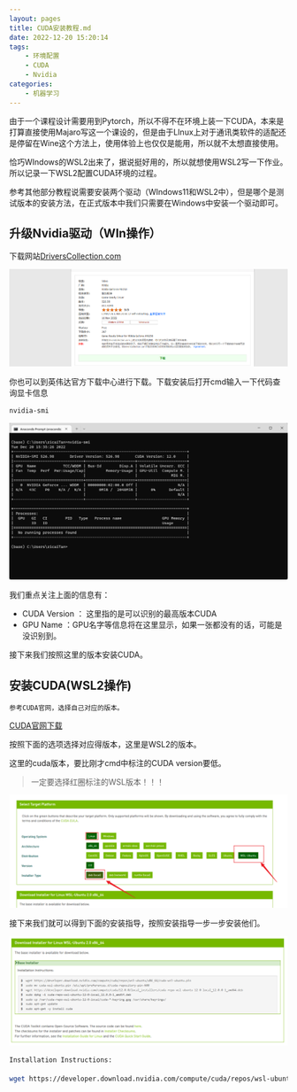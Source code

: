 ```yaml
---
layout: pages
title: CUDA安装教程.md
date: 2022-12-20 15:20:14
tags:
	- 环境配置
	- CUDA
	- Nvidia
categories:
	- 机器学习
---
```


由于一个课程设计需要用到Pytorch，所以不得不在环境上装一下CUDA，本来是打算直接使用Majaro写这一个课设的，但是由于LInux上对于通讯类软件的适配还是停留在Wine这个方法上，使用体验上也仅仅是能用，所以就不太想直接使用。

恰巧WIndows的WSL2出来了，据说挺好用的，所以就想使用WSL2写一下作业。所以记录一下WSL2配置CUDA环境的过程。

参考其他部分教程说需要安装两个驱动（WIndows11和WSL2中），但是哪个是测试版本的安装方法，在正式版本中我们只需要在Windows中安装一个驱动即可。

## 升级Nvidia驱动（WIn操作）

下载网站[DriversCollection.com](https://cn.driverscollection.com/_513518061545aa6b2deaf9211b9/%E4%B8%8B%E8%BD%BD-NVidia-GeForce-MX250-%E9%A9%B1%E5%8A%A8%E7%A8%8B%E5%BA%8F-v.430.39-%E3%80%82%E3%80%82%E3%80%82%E7%9A%84%E9%A9%B1%E5%8A%A8-Windows-10-64-bit-%E5%85%8D%E8%B4%B9)

![下载网站](https://raw.githubusercontent.com/tanzicai/OSS_IMG/main/img/image-20221220153026865.png)

你也可以到英伟达官方下载中心进行下载。下载安装后打开cmd输入一下代码查询显卡信息

```bash
nvidia-smi
```

![nvidia-smi](https://raw.githubusercontent.com/tanzicai/OSS_IMG/main/img/image-20221220153529427.png)

我们重点关注上面的信息有：

+ CUDA Version ： 这里指的是可以识别的最高版本CUDA
+ GPU Name ：GPU名字等信息将在这里显示，如果一张都没有的话，可能是没识别到。

接下来我们按照这里的版本安装CUDA。

## 安装CUDA(WSL2操作)

    参考CUDA官网，选择自己对应的版本。

[CUDA官网下载](https://developer.nvidia.cn/cuda-downloads )

按照下面的选项选择对应得版本，这里是WSL2的版本。

这里的cuda版本，要比刚才cmd中标注的CUDA version要低。

>  一定要选择红圈标注的WSL版本！！！ 

![image-20221220154212904](https://raw.githubusercontent.com/tanzicai/OSS_IMG/main/img/image-20221220154212904.png)

接下来我们就可以得到下面的安装指导，按照安装指导一步一步安装他们。

![image-20221220154310353](https://raw.githubusercontent.com/tanzicai/OSS_IMG/main/img/image-20221220154310353.png)

```bash
Installation Instructions:

wget https://developer.download.nvidia.com/compute/cuda/repos/wsl-ubuntu/x86_64/cuda-wsl-ubuntu.pinsudo mv cuda-wsl-ubuntu.pin /etc/apt/preferences.d/cuda-repository-pin-600wget https://developer.download.nvidia.com/compute/cuda/12.0.0/local_installers/cuda-repo-wsl-ubuntu-12-0-local_12.0.0-1_amd64.debsudo dpkg -i cuda-repo-wsl-ubuntu-12-0-local_12.0.0-1_amd64.debsudo cp /var/cuda-repo-wsl-ubuntu-12-0-local/cuda-*-keyring.gpg /usr/share/keyrings/sudo apt-get updatesudo apt-get -y install cuda
```

